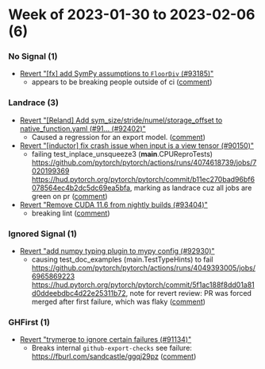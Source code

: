 # Week of 2023-01-30 to 2023-02-06 (6)

### No Signal (1)

- [Revert "[fx] add SymPy assumptions to `FloorDiv` (#93185)"](https://github.com/pytorch/pytorch/commit/d37bc6d04eb7bdc0e54ab286ec78d6b90b19322e)
  - appears to be breaking people outside of ci ([comment](https://github.com/pytorch/pytorch/pull/93185#issuecomment-1413058841))

### Landrace (3)

- [Revert "[Reland] Add sym_size/stride/numel/storage_offset to native_function.yaml (#91… (#92402)"](https://github.com/pytorch/pytorch/commit/f7bd5d0ccbf68b2c24ee781b42953de691fbab8c)
  - Caused a regression for an export model. ([comment](https://github.com/pytorch/pytorch/pull/92402#issuecomment-1414769196))
- [Revert "[inductor] fix crash issue when input is a view tensor (#90150)"](https://github.com/pytorch/pytorch/commit/5d259425fcff9c6eb4032f63aa33ab58d24aff85)
  - failing test_inplace_unsqueeze3 (__main__.CPUReproTests) https://github.com/pytorch/pytorch/actions/runs/4074618739/jobs/7020199369 https://hud.pytorch.org/pytorch/pytorch/commit/b11ec270bad96bf6078564ec4b2dc5dc69ea5bfa, marking as landrace cuz all jobs are green on pr ([comment](https://github.com/pytorch/pytorch/pull/90150#issuecomment-1414074867))
- [Revert "Remove CUDA 11.6 from nightly builds (#93404)"](https://github.com/pytorch/pytorch/commit/f5e9c8ce5405c2a6db005f1a1f5be8fdecfe23ad)
  - breaking lint ([comment](https://github.com/pytorch/pytorch/pull/93404#issuecomment-1414080333))

### Ignored Signal (1)

- [Revert "add numpy typing plugin to mypy config (#92930)"](https://github.com/pytorch/pytorch/commit/01687a6bada0e2981f10b22e059705cb03581932)
  - causing test_doc_examples (main.TestTypeHints) to fail https://github.com/pytorch/pytorch/actions/runs/4049393005/jobs/6965869223 https://hud.pytorch.org/pytorch/pytorch/commit/5f1ac188f8dd01a81d0ddeebdbc4d22e25311b72, note for revert review: PR was forced merged after first failure, which was flaky ([comment](https://github.com/pytorch/pytorch/pull/92930#issuecomment-1409599204))

### GHFirst (1)

- [Revert "trymerge to ignore certain failures (#91134)"](https://github.com/pytorch/pytorch/commit/7fb2ac2bd56e60529977e023a11dbfd6437fbae6)
  - Breaks internal `github-export-checks` see failure: https://fburl.com/sandcastle/ggqj29pz ([comment](https://github.com/pytorch/pytorch/pull/91134#issuecomment-1416693155))
